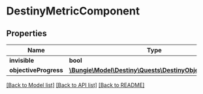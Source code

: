 # DestinyMetricComponent

## Properties
Name | Type | Description | Notes
------------ | ------------- | ------------- | -------------
**invisible** | **bool** |  | [optional] 
**objectiveProgress** | [**\Bungie\Model\Destiny\Quests\DestinyObjectiveProgress**](DestinyObjectiveProgress.md) |  | [optional] 

[[Back to Model list]](../README.md#documentation-for-models) [[Back to API list]](../README.md#documentation-for-api-endpoints) [[Back to README]](../README.md)


